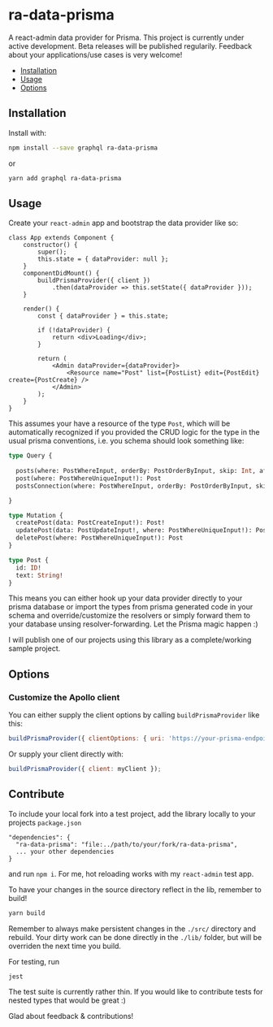 # ra-data-prisma

A react-admin data provider for Prisma. This project is currently under active development. Beta releases will be published regularily. Feedback about your applications/use cases is very welcome!

- [Installation](#installation)
- [Usage](#usage)
- [Options](#options)

## Installation

Install with:

```sh
npm install --save graphql ra-data-prisma
```

or

```sh
yarn add graphql ra-data-prisma
```

## Usage

Create your `react-admin` app and bootstrap the data provider like so: 

```
class App extends Component {
    constructor() {
        super();
        this.state = { dataProvider: null };
    }
    componentDidMount() {
        buildPrismaProvider({ client })
            .then(dataProvider => this.setState({ dataProvider }));
    }

    render() {
        const { dataProvider } = this.state;

        if (!dataProvider) {
            return <div>Loading</div>;
        }

        return (
            <Admin dataProvider={dataProvider}>
                <Resource name="Post" list={PostList} edit={PostEdit} create={PostCreate} />
            </Admin>
        );
    }
}
```

This assumes your have a resource of the type `Post`, which will be automatically recognized if you provided the CRUD logic for the type in the usual prisma conventions, i.e. you schema should look something like: 

```graphql
type Query {
  
  posts(where: PostWhereInput, orderBy: PostOrderByInput, skip: Int, after: String, before: String, first: Int, last: Int): [Post]!
  post(where: PostWhereUniqueInput!): Post
  postsConnection(where: PostWhereInput, orderBy: PostOrderByInput, skip: Int, after: String, before: String, first: Int, last: Int): PostConnection!

}

type Mutation {
  createPost(data: PostCreateInput!): Post!
  updatePost(data: PostUpdateInput!, where: PostWhereUniqueInput!): Post
  deletePost(where: PostWhereUniqueInput!): Post
}

type Post {
  id: ID!
  text: String!
}

```

This means you can either hook up your data provider directly to your prisma database or import the types from prisma generated code in your schema and override/customize the resolvers or simply forward them to your database unsing resolver-forwarding. Let the Prisma magic happen :) 

I will publish one of our projects using this library as a complete/working sample project. 

## Options

### Customize the Apollo client

You can either supply the client options by calling `buildPrismaProvider` like this:

```js
buildPrismaProvider({ clientOptions: { uri: 'https://your-prisma-endpoint', ...otherApolloOptions } });
```

Or supply your client directly with:

```js
buildPrismaProvider({ client: myClient });
```

## Contribute

To include your local fork into a test project, add the library locally to your projects `package.json`

```
"dependencies": {
  "ra-data-prisma": "file:../path/to/your/fork/ra-data-prisma",
  ... your other dependencies
}
```
and run `npm i`. For me, hot reloading works with my `react-admin` test app. 

To have your changes in the source directory reflect in the lib, remember to build! 

```sh
yarn build
```

Remember to always make persistent changes in the `./src/` directory and rebuild. Your dirty work can be done directly in the `./lib/` folder, but will be overriden the next time you build. 

For testing, run 

```sh
jest
```

The test suite is currently rather thin. If you would like to contribute tests for nested types that would be great :)

Glad about feedback & contributions!
